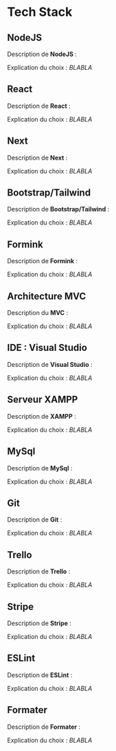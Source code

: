   # Tech Stack
  ## NodeJS
  Description de **NodeJS** : 
  
  Explication du choix : *BLABLA*
  
  ## React
  Description de **React** : 
  
  Explication du choix : *BLABLA*
  
  ## Next
  Description de **Next** : 
  
  Explication du choix : *BLABLA*
  
  ## Bootstrap/Tailwind
  Description de **Bootstrap/Tailwind** :
  
  Explication du choix : *BLABLA*
  
  ## Formink
  Description de **Formink** : 
  
  Explication du choix : *BLABLA*
  
  ## Architecture MVC
  Description du **MVC** : 
  
  Explication du choix : *BLABLA*
  
  ## IDE : Visual Studio
  Description de **Visual Studio** :
  
  Explication du choix : *BLABLA*
  
  ## Serveur XAMPP
  Description de **XAMPP** :
  
  Explication du choix : *BLABLA*
  
  ## MySql
  Description de **MySql** : 
  
  Explication du choix : *BLABLA*
  
  ## Git
  Description de **Git** : 
  
  Explication du choix : *BLABLA*
  
  ## Trello
  Description de **Trello** : 
  
  Explication du choix : *BLABLA*
  
  ## Stripe
  Description de **Stripe** :
  
  Explication du choix : *BLABLA*
  
  ## ESLint
  Description de **ESLint** : 
  
  Explication du choix : *BLABLA*
  
  ## Formater
  Description de **Formater** : 
  
  Explication du choix : *BLABLA*
